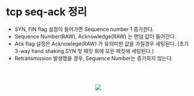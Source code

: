 # tcp seq-ack 정리

* SYN, FIN flag 설정이 들어가면 Sequence number 1 증가한다.
* Sequence Number(RAW), Acknowledge(RAW) 는 랜덤 값이 들어간다.
* Ack flag 설정은 Acknowlege(RAW) 가 유의미한 값을 가질경우 세팅된다. (초기 3-way hand shaking SYN 첫 패킷 외에 모든 패킷에 세팅된다.)
* Retransmission 발생했을 경우, Sequence Number는 증가하지 않는다.

<br><br>
<p align="center">
<img src=https://github.com/user-attachments/assets/0763ae84-b924-4103-b91e-7744905d150e>  
</p>
